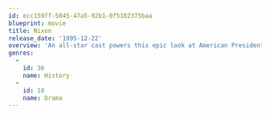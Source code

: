 ```yaml
---
id: ecc159ff-5045-47a5-92b1-0f5182375baa
blueprint: movie
title: Nixon
release_date: '1995-12-22'
overview: 'An all-star cast powers this epic look at American President Richard M. Nixon, a man carrying the fate of the world on his shoulders while battling the self-destructive demands from within. Spanning his troubled boyhood in California to the shocking Watergate scandal that would end his presidency.'
genres:
  -
    id: 36
    name: History
  -
    id: 18
    name: Drama
---
```

